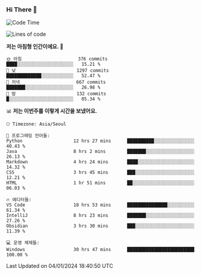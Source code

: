 ### Hi There 👋


<!---
- 👋 Hi, I’m @muyaaho
- 👀 I’m interested in ...
- 🌱 I’m currently learning ...
- 💞️ I’m looking to collaborate on ...
- 📫 How to reach me ...
--->
<!--- plz
muyaaho/muyaaho is a ✨ special ✨ repository because its `README.md` (this file) appears on your GitHub profile.
You can click the Preview link to take a look at your changes.
<a href="https://hits.seeyoufarm.com"><img src="https://hits.seeyoufarm.com/api/count/incr/badge.svg?url=https%3A%2F%2Fgithub.com%2Fejaman&count_bg=%23000000&title_bg=%23000000&icon=github.svg&icon_color=%23FFFFFF&title=Github&edge_flat=true"/></a>
   --->
   
<!--START_SECTION:waka-->
![Code Time](http://img.shields.io/badge/Code%20Time-356%20hrs%2046%20mins-blue)

![Lines of code](https://img.shields.io/badge/%EC%A0%80%EB%8A%94%20%EC%97%AC%ED%83%9C%EA%B9%8C%EC%A7%80%20-704.8%20thousand%20%EC%A4%84%EC%9D%98%20%EC%BD%94%EB%93%9C%EB%A5%BC%20%EC%9E%91%EC%84%B1%ED%96%88%EC%96%B4%EC%9A%94.-blue)

**저는 아침형 인간이에요. 🐤** 

```text
🌞 아침                     376 commits         ████░░░░░░░░░░░░░░░░░░░░░   15.21 % 
🌆 낮　                     1297 commits        █████████████░░░░░░░░░░░░   52.47 % 
🌃 저녁                     667 commits         ███████░░░░░░░░░░░░░░░░░░   26.98 % 
🌙 밤　                     132 commits         █░░░░░░░░░░░░░░░░░░░░░░░░   05.34 % 
```


📊 **저는 이번주를 이렇게 시간을 보냈어요.** 

```text
🕑︎ Timezone: Asia/Seoul

💬 프로그래밍 언어들: 
Python                   12 hrs 27 mins      ██████████░░░░░░░░░░░░░░░   40.43 % 
Java                     8 hrs 2 mins        ███████░░░░░░░░░░░░░░░░░░   26.13 % 
Markdown                 4 hrs 24 mins       ████░░░░░░░░░░░░░░░░░░░░░   14.32 % 
CSS                      3 hrs 45 mins       ███░░░░░░░░░░░░░░░░░░░░░░   12.21 % 
HTML                     1 hr 51 mins        ██░░░░░░░░░░░░░░░░░░░░░░░   06.03 % 

🔥 에디터들: 
VS Code                  18 hrs 53 mins      ███████████████░░░░░░░░░░   61.34 % 
IntelliJ                 8 hrs 23 mins       ███████░░░░░░░░░░░░░░░░░░   27.26 % 
Obsidian                 3 hrs 30 mins       ███░░░░░░░░░░░░░░░░░░░░░░   11.39 % 

💻 운영 체제들: 
Windows                  30 hrs 47 mins      █████████████████████████   100.00 % 
```


 Last Updated on 04/01/2024 18:40:50 UTC
<!--END_SECTION:waka-->

